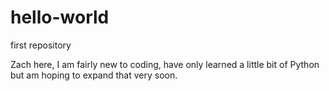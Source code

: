 # hello-world
first repository

Zach here, I am fairly new to coding, have only learned a little bit of Python but am hoping to expand that very soon.
